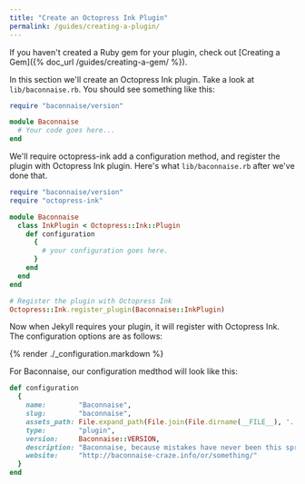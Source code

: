 ```yaml
---
title: "Create an Octopress Ink Plugin"
permalink: /guides/creating-a-plugin/
---
```


If you haven't created a Ruby gem for your plugin, check out [Creating a Gem]({% doc_url /guides/creating-a-gem/ %}).

In this section we'll create an Octopress Ink plugin. Take a look at `lib/baconnaise.rb`. You should see
something like this:

```ruby
require "baconnaise/version"

module Baconnaise
  # Your code goes here...
end
```

We'll require octopress-ink add a configuration method, and register the plugin with Octopress Ink plugin. Here's what `lib/baconnaise.rb` after we've done that.

```ruby
require "baconnaise/version"
require "octopress-ink"

module Baconnaise
  class InkPlugin < Octopress::Ink::Plugin
    def configuration
      {
        # your configuration goes here.
      }
    end
  end
end

# Register the plugin with Octopress Ink
Octopress::Ink.register_plugin(Baconnaise::InkPlugin)
```

Now when Jekyll requires your plugin, it will register with Octopress Ink. The configuration options are as follows:

{% render ./_configuration.markdown %}

For Baconnaise, our configuration medthod will look like this:

```ruby
def configuration
  {
    name:        "Baconnaise",
    slug:        "baconnaise",
    assets_path: File.expand_path(File.join(File.dirname(__FILE__), '../assets')),
    type:        "plugin",
    version:     Baconnaise::VERSION,
    description: "Baconnaise, because mistakes have never been this spreadable.",
    website:     "http://baconnaise-craze.info/or/something/"
  }
end
```
